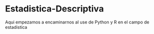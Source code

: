 # Estadistica-Descriptiva
 Aqui empezamos a encaminarnos al use de Python y R en el campo de estadistica
